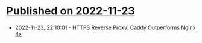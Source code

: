 # [Published on 2022-11-23](index.md)

* [2022-11-23, 22:10:01](https://news.ycombinator.com/item?id=33725154) - [HTTPS Reverse Proxy: Caddy Outperforms Nginx 4x](https://manishrjain.com/reverse-proxy-caddy-nginx)
